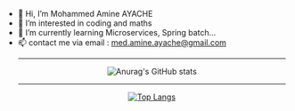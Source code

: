 - 👋 Hi, I’m Mohammed Amine AYACHE
- 👀 I’m interested in coding and maths
- 🌱 I’m currently learning Microservices, Spring batch...
- 📫 contact me via email : med.amine.ayache@gmail.com<hr><p align="center">
 ![Anurag's GitHub stats](https://github-readme-stats.vercel.app/api?username=pople10&show_icons=true&theme=dark)</p><hr><p align="center">
 [![Top Langs](https://github-readme-stats.vercel.app/api/top-langs/?username=pople10&show_icons=true&theme=dark&langs_count=10)](https://github.com/anuraghazra/github-readme-stats)
 </p>
